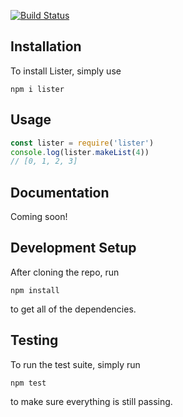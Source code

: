 [![Build Status](https://travis-ci.com/jpbulman/listerJS.svg?token=HvzeUFf9iuSD6ifqQNLz&branch=master)](https://travis-ci.com/jpbulman/listerJS)

## Installation
To install Lister, simply use

```
npm i lister
```

## Usage
```js
const lister = require('lister')
console.log(lister.makeList(4))
// [0, 1, 2, 3]
```

## Documentation
Coming soon!

## Development Setup
After cloning the repo, run

```npm install```

to get all of the dependencies. 

## Testing
To run the test suite, simply run 

```npm test```

to make sure everything is still passing.